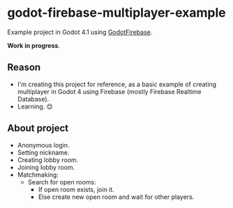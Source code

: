 # godot-firebase-multiplayer-example


Example project in Godot 4.1 using [GodotFirebase](https://github.com/GodotNuts/GodotFirebase).

**Work in progress**.

## Reason

- I'm creating this project for reference, as a basic example of creating multiplayer in Godot 4 using Firebase (mostly Firebase Realtime Database).
- Learning. 😊



## About project

- Anonymous login.
- Setting nickname.
- Creating lobby room.
- Joining lobby room.
- Matchmaking:
    - Search for open rooms:
        - If open room exists, join it.
        - Else create new open room and wait for other players.
